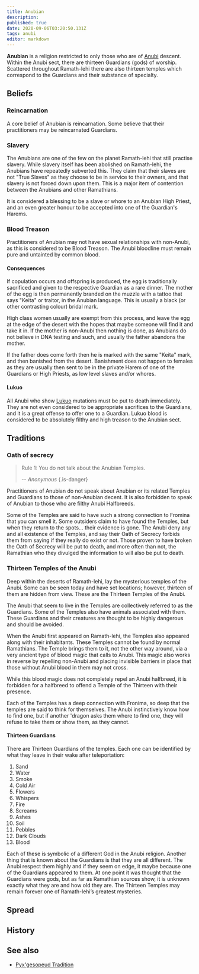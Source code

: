 ```yaml
---
title: Anubian
description: 
published: true
date: 2020-09-06T03:20:50.131Z
tags: anubi
editor: markdown
---
```


**Anubian** is a religion restricted to only those who are of [Anubi](/species/anubi ) descent. Within the Anubi sect, there are thirteen Guardians (gods) of worship. Scattered throughout Ramath-lehi there are also thirteen temples which correspond to the Guardians and their substance of specialty.

## Beliefs

### Reincarnation

A core belief of Anubian is reincarnation. Some believe that their practitioners may be reincarnated Guardians.

### Slavery

The Anubians are one of the few on the planet Ramath-lehi that still practise slavery. While slavery itself has been abolished on Ramath-lehi, the Anubians have repeatedly subverted this. They claim that their slaves are not "True Slaves" as they choose to be in service to their owners, and that slavery is not forced down upon them. This is a major item of contention between the Anubians and other Ramathians.

It is considered a blessing to be a slave or whore to an Anubian High Priest, and an even greater honour to be accepted into one of the Guardian's Harems.

### Blood Treason

Practitioners of Anubian may not have sexual relationships with non-Anubi, as this is considered to be Blood Treason. The Anubi bloodline must remain pure and untainted by common blood.

#### Consequences

If copulation occurs and offspring is produced, the egg is traditionally sacrificed and given to the respective Guardian as a rare dinner. The mother of the egg is then permanently branded on the muzzle with a tattoo that says "Keita" or traitor, in the Anubian language. This is usually a black (or other contrasting colour) bridal mark.

High class women usually are exempt from this process, and leave the egg at the edge of the desert with the hopes that maybe someone will find it and take it in. If the mother is non-Anubi then nothing is done, as Anubians do not believe in DNA testing and such, and usually the father abandons the mother.

If the father does come forth then he is marked with the same "Keita" mark, and then banished from the desert. Banishment does not happen to females as they are usually then sent to be in the private Harem of one of the Guardians or High Priests, as low level slaves and/or whores.

#### Lukuo

All Anubi who show [Lukuo](/species/lukuo) mutations must be put to death immediately. They are not even considered to be appropriate sacrifices to the Guardians, and it is a great offense to offer one to a Guardian. Lukuo blood is considered to be absolutely filthy and high treason to the Anubian sect. 

## Traditions

### Oath of secrecy

> Rule 1: You do not talk about the Anubian Temples.
>
> -- <cite>Anonymous</cite>
{.is-danger}

Practitioners of Anubian do not speak about Anubian or its related Temples and Guardians to those of non-Anubian decent. It is also forbidden to speak of Anubian to those who are filthy Anubi Halfbreeds.

Some of the Temples are said to have such a strong connection to Fromina that you can smell it. Some outsiders claim to have found the Temples, but when they return to the spots... their evidence is gone. The Anubi deny any and all existence of the Temples, and say their Oath of Secrecy forbids them from saying if they really do exist or not. Those proven to have broken the Oath of Secrecy will be put to death, and more often than not, the Ramathian who they divulged the information to will also be put to death.

### Thirteen Temples of the Anubi

Deep within the deserts of Ramath-lehi, lay the mysterious temples of the Anubi. Some can be seen today and have set locations; however, thirteen of them are hidden from view. These are the Thirteen Temples of the Anubi.

The Anubi that seem to live in the Temples are collectively referred to as the Guardians. Some of the Temples also have animals associated with them. These Guardians and their creatures are thought to be highly dangerous and should be avoided.

When the Anubi first appeared on Ramath-lehi, the Temples also appeared along with their inhabitants. These Temples cannot be found by normal Ramathians. The Temple brings them to it, not the other way around, via a very ancient type of blood magic that calls to Anubi. This magic also works in reverse by repelling non-Anubi and placing invisible barriers in place that those without Anubi blood in them may not cross.

While this blood magic does not completely repel an Anubi halfbreed, it is forbidden for a halfbreed to offend a Temple of the Thirteen with their presence.

Each of the Temples has a deep connection with Fronima, so deep that the temples are said to think for themselves. The Anubi instinctively know how to find one, but if another 'dragon asks them where to find one, they will refuse to take them or show them, as they cannot.

#### Thirteen Guardians

There are Thirteen Guardians of the temples. Each one can be identified by what they leave in their wake after teleportation:

1. Sand
2. Water
3. Smoke
4. Cold Air
5. Flowers
6. Whispers
7. Fire
8. Screams
9. Ashes
10. Soil
11. Pebbles
12. Dark Clouds
13. Blood

Each of these is symbolic of a different God in the Anubi religion. Another thing that is known about the Guardians is that they are all different. The Anubi respect them highly and if they seem on edge, it maybe because one of the Guardians appeared to them. At one point it was thought that the Guardians were gods, but as far as Ramathian sources show, it is unknown exactly what they are and how old they are. The Thirteen Temples may remain forever one of Ramath-lehi’s greatest mysteries.

## Spread

## History

## See also

- [Pyx'gesopeud Tradition](/traditions/pyxgesopeud-tradition)